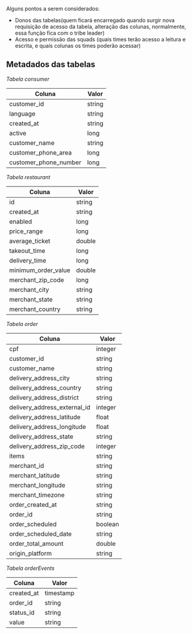 


Alguns pontos a serem considerados:
* Donos das tabelas(quem ficará encarregado quando surgir nova requisição de acesso da tabela, alteração das colunas, normalmente, essa função fica com o tribe leader)
* Acesso e permissão das squads (quais times terão acesso a leitura e escrita, e quais colunas os times poderão acessar)

<h2>Metadados das tabelas</h2> 

*Tabela consumer*

|Coluna|Valor|
| --- | --- |
|customer_id|string|
|language|string|
|created_at|string|
|active|long|
|customer_name|string|
|customer_phone_area|long|
|customer_phone_number|long|


*Tabela restaurant*

|Coluna|Valor|
| --- | --- |
|id|string|
|created_at|string|
|enabled|long|
|price_range|long|
|average_ticket|double|
|takeout_time|long|
|delivery_time|long|
|minimum_order_value|double|
|merchant_zip_code|long|
|merchant_city|string|
|merchant_state|string|
|merchant_country|string|


*Tabela order*

|Coluna|Valor|
| --- | --- |
|cpf|integer|
|customer_id|string|
|customer_name|string|
|delivery_address_city|string|
|delivery_address_country|string|
|delivery_address_district|string|
|delivery_address_external_id|integer|
|delivery_address_latitude|float|
|delivery_address_longitude|float|
|delivery_address_state|string|
|delivery_address_zip_code|integer|
|items|string|
|merchant_id|string|
|merchant_latitude|string|
|merchant_longitude|string|
|merchant_timezone|string|
|order_created_at|string|
|order_id|string|
|order_scheduled|boolean|
|order_scheduled_date|string|
|order_total_amount|double|
|origin_platform|string|

*Tabela orderEvents*

|Coluna|Valor|
| --- | --- |
|created_at|timestamp|
|order_id|string|
|status_id|string|
|value|string|
